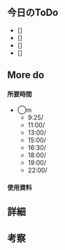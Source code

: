 ## 今日のToDo
<!-- 成果(できたこと/できなかったこと) -->
- [] 
- [] 
- [] 
- [] 


## More do


#### 所要時間
- ◯m
  - 9:25/
  - 11:00/
  - 13:00/
  - 15:00/
  - 16:30/
  - 18:00/
  - 19:00/
  - 22:00/
#### 使用資料
<!-- 使用資料(教材/書籍/ワークシート/Youtube) -->

## 詳細
<!-- 詳細(キーワード/プロセス//具体例を挙げる/今回の課題解決を今後に繋げられる形で記録) -->


## 考察
<!-- 考察(今後の展望/) -->
